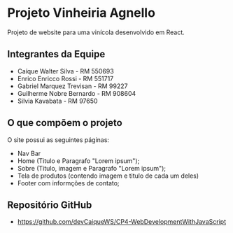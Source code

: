 # Projeto Vinheiria Agnello

Projeto de website para uma vinícola desenvolvido em React.

## Integrantes da Equipe

- Caíque Walter Silva - RM 550693
- Enrico Enricco Rossi - RM 551717
- Gabriel Marquez Trevisan - RM 99227
- Guilherme Nobre Bernardo - RM 908604
- Silvia Kavabata - RM 97650

## O que compõem o projeto
O site possui as seguintes páginas:
* Nav Bar
* Home (Titulo e Paragrafo "Lorem ipsum");
* Sobre (Titulo, imagem e Paragrafo "Lorem ipsum");
* Tela de produtos (contendo imagem e titulo de cada um deles)
* Footer com informções de contato;

## Repositório GitHub

 - https://github.com/devCaiqueWS/CP4-WebDevelopmentWithJavaScript
